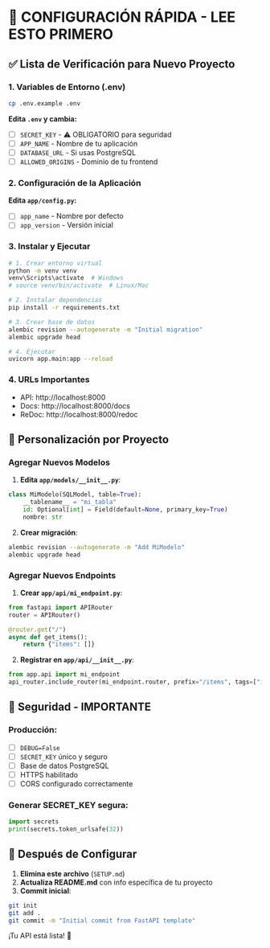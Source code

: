 # 🚀 CONFIGURACIÓN RÁPIDA - LEE ESTO PRIMERO

## ✅ Lista de Verificación para Nuevo Proyecto

### 1. Variables de Entorno (.env)
```bash
cp .env.example .env
```
**Edita `.env` y cambia:**
- [ ] `SECRET_KEY` - ⚠️ OBLIGATORIO para seguridad
- [ ] `APP_NAME` - Nombre de tu aplicación
- [ ] `DATABASE_URL` - Si usas PostgreSQL
- [ ] `ALLOWED_ORIGINS` - Dominio de tu frontend

### 2. Configuración de la Aplicación
**Edita `app/config.py`:**
- [ ] `app_name` - Nombre por defecto
- [ ] `app_version` - Versión inicial

### 3. Instalar y Ejecutar
```bash
# 1. Crear entorno virtual
python -m venv venv
venv\Scripts\activate  # Windows
# source venv/bin/activate  # Linux/Mac

# 2. Instalar dependencias
pip install -r requirements.txt

# 3. Crear base de datos
alembic revision --autogenerate -m "Initial migration"
alembic upgrade head

# 4. Ejecutar
uvicorn app.main:app --reload
```

### 4. URLs Importantes
- API: http://localhost:8000
- Docs: http://localhost:8000/docs
- ReDoc: http://localhost:8000/redoc

## 🔧 Personalización por Proyecto

### Agregar Nuevos Modelos
1. **Edita `app/models/__init__.py`**:
```python
class MiModelo(SQLModel, table=True):
    __tablename__ = "mi_tabla"
    id: Optional[int] = Field(default=None, primary_key=True)
    nombre: str
```

2. **Crear migración**:
```bash
alembic revision --autogenerate -m "Add MiModelo"
alembic upgrade head
```

### Agregar Nuevos Endpoints
1. **Crear `app/api/mi_endpoint.py`**:
```python
from fastapi import APIRouter
router = APIRouter()

@router.get("/")
async def get_items():
    return {"items": []}
```

2. **Registrar en `app/api/__init__.py`**:
```python
from app.api import mi_endpoint
api_router.include_router(mi_endpoint.router, prefix="/items", tags=["items"])
```

## 🚨 Seguridad - IMPORTANTE

### Producción:
- [ ] `DEBUG=False`
- [ ] `SECRET_KEY` único y seguro
- [ ] Base de datos PostgreSQL
- [ ] HTTPS habilitado
- [ ] CORS configurado correctamente

### Generar SECRET_KEY segura:
```python
import secrets
print(secrets.token_urlsafe(32))
```

## 📝 Después de Configurar

1. **Elimina este archivo** (`SETUP.md`)
2. **Actualiza README.md** con info específica de tu proyecto
3. **Commit inicial**:
```bash
git init
git add .
git commit -m "Initial commit from FastAPI template"
```

¡Tu API está lista! 🎉
